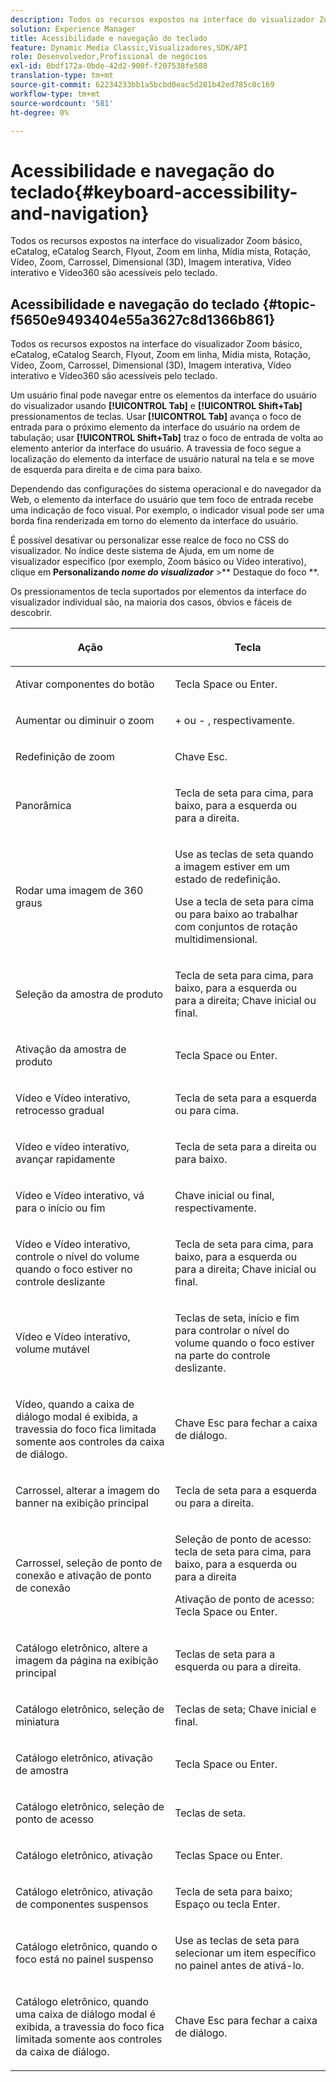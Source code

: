 ```yaml
---
description: Todos os recursos expostos na interface do visualizador Zoom básico, eCatalog, eCatalog Search, Flyout, Zoom em linha, Mídia mista, Rotação, Vídeo, Zoom, Dimensional (3D), Carrossel, Imagem interativa, Vídeo interativo e Vídeo360 são acessíveis pelo teclado.
solution: Experience Manager
title: Acessibilidade e navegação do teclado
feature: Dynamic Media Classic,Visualizadores,SDK/API
role: Desenvolvedor,Profissional de negócios
exl-id: 0bdf172a-0bde-42d2-900f-f207538fe588
translation-type: tm+mt
source-git-commit: 62234233bb1a5bcbd0eac5d281b42ed785c0c169
workflow-type: tm+mt
source-wordcount: '581'
ht-degree: 0%

---
```


# Acessibilidade e navegação do teclado{#keyboard-accessibility-and-navigation}

Todos os recursos expostos na interface do visualizador Zoom básico, eCatalog, eCatalog Search, Flyout, Zoom em linha, Mídia mista, Rotação, Vídeo, Zoom, Carrossel, Dimensional (3D), Imagem interativa, Vídeo interativo e Vídeo360 são acessíveis pelo teclado.

<!-- Updated June 1, 2020 from https://wiki.corp.adobe.com/pages/viewpage.action?spaceKey=scene7qa&title=s7Viewers%2C+S7SDK%2C+S7OnDemand+Release+Notes - Contact is Sasha -->

## Acessibilidade e navegação do teclado {#topic-f5650e9493404e55a3627c8d1366b861}

Todos os recursos expostos na interface do visualizador Zoom básico, eCatalog, eCatalog Search, Flyout, Zoom em linha, Mídia mista, Rotação, Vídeo, Zoom, Carrossel, Dimensional (3D), Imagem interativa, Vídeo interativo e Vídeo360 são acessíveis pelo teclado.

Um usuário final pode navegar entre os elementos da interface do usuário do visualizador usando **[!UICONTROL Tab]** e **[!UICONTROL Shift+Tab]** pressionamentos de teclas. Usar **[!UICONTROL Tab]** avança o foco de entrada para o próximo elemento da interface do usuário na ordem de tabulação; usar **[!UICONTROL Shift+Tab]** traz o foco de entrada de volta ao elemento anterior da interface do usuário. A travessia de foco segue a localização do elemento da interface de usuário natural na tela e se move de esquerda para direita e de cima para baixo.

Dependendo das configurações do sistema operacional e do navegador da Web, o elemento da interface do usuário que tem foco de entrada recebe uma indicação de foco visual. Por exemplo, o indicador visual pode ser uma borda fina renderizada em torno do elemento da interface do usuário.

É possível desativar ou personalizar esse realce de foco no CSS do visualizador. No índice deste sistema de Ajuda, em um nome de visualizador específico (por exemplo, Zoom básico ou Vídeo interativo), clique em **Personalizando *nome do visualizador*** >** Destaque do foco **.

Os pressionamentos de tecla suportados por elementos da interface do visualizador individual são, na maioria dos casos, óbvios e fáceis de descobrir.

<table id="table_8C49100412224324BF1DBF7FDFDCCBF8"> 
 <thead> 
  <tr> 
   <th colname="col1" class="entry"> <p>Ação </p> </th> 
   <th colname="col2" class="entry"> <p>Tecla </p> </th> 
  </tr> 
 </thead>
 <tbody> 
  <tr> 
   <td colname="col1"> <p>Ativar componentes do botão </p> </td> 
   <td colname="col2"> <p>Tecla Space ou Enter. </p> </td> 
  </tr> 
  <tr> 
   <td colname="col1"> <p>Aumentar ou diminuir o zoom </p> </td> 
   <td colname="col2"> <p> <span class="uicontrol"> +  </span> ou  <span class="uicontrol"> -  </span>, respectivamente. </p> </td> 
  </tr> 
  <tr> 
   <td colname="col1"> <p>Redefinição de zoom </p> </td> 
   <td colname="col2"> <p>Chave Esc. </p> </td> 
  </tr> 
  <tr> 
   <td colname="col1"> <p>Panorâmica </p> </td> 
   <td colname="col2"> <p>Tecla de seta para cima, para baixo, para a esquerda ou para a direita. </p> </td> 
  </tr> 
  <tr> 
   <td colname="col1"> <p>Rodar uma imagem de 360 graus </p> </td> 
   <td colname="col2"> <p>Use as teclas de seta quando a imagem estiver em um estado de redefinição. </p> <p>Use a tecla de seta para cima ou para baixo ao trabalhar com conjuntos de rotação multidimensional. </p> </td> 
  </tr> 
  <tr> 
   <td colname="col1"> <p>Seleção da amostra de produto </p> </td> 
   <td colname="col2"> <p>Tecla de seta para cima, para baixo, para a esquerda ou para a direita; Chave inicial ou final. </p> </td> 
  </tr> 
  <tr> 
   <td colname="col1"> <p>Ativação da amostra de produto </p> </td> 
   <td colname="col2"> <p>Tecla Space ou Enter. </p> </td> 
  </tr> 
  <tr> 
   <td colname="col1"> <p>Vídeo e Vídeo interativo, retrocesso gradual </p> </td> 
   <td colname="col2"> <p>Tecla de seta para a esquerda ou para cima. </p> </td> 
  </tr> 
  <tr> 
   <td colname="col1"> <p>Vídeo e vídeo interativo, avançar rapidamente </p> </td> 
   <td colname="col2"> <p>Tecla de seta para a direita ou para baixo. </p> </td> 
  </tr> 
  <tr> 
   <td colname="col1"> <p>Vídeo e Vídeo interativo, vá para o início ou fim </p> </td> 
   <td colname="col2"> <p>Chave inicial ou final, respectivamente. </p> </td> 
  </tr> 
  <tr> 
   <td colname="col1"> <p>Vídeo e Vídeo interativo, controle o nível do volume quando o foco estiver no controle deslizante </p> </td> 
   <td colname="col2"> <p>Tecla de seta para cima, para baixo, para a esquerda ou para a direita; Chave inicial ou final. </p> </td> 
  </tr> 
  <tr> 
   <td colname="col1"> <p>Vídeo e Vídeo interativo, volume mutável </p> </td> 
   <td colname="col2"> <p>Teclas de seta, início e fim para controlar o nível do volume quando o foco estiver na parte do controle deslizante. </p> </td> 
  </tr> 
  <tr> 
   <td colname="col1"> <p>Vídeo, quando a caixa de diálogo modal é exibida, a travessia do foco fica limitada somente aos controles da caixa de diálogo. </p> </td> 
   <td colname="col2"> <p>Chave Esc para fechar a caixa de diálogo. </p> </td> 
  </tr> 
  <tr> 
   <td colname="col1"> <p>Carrossel, alterar a imagem do banner na exibição principal </p> </td> 
   <td colname="col2"> <p>Tecla de seta para a esquerda ou para a direita. </p> </td> 
  </tr> 
  <tr> 
   <td colname="col1"> <p>Carrossel, seleção de ponto de conexão e ativação de ponto de conexão </p> </td> 
   <td colname="col2"> <p>Seleção de ponto de acesso: tecla de seta para cima, para baixo, para a esquerda ou para a direita </p> <p>Ativação de ponto de acesso: Tecla Space ou Enter. </p> </td> 
  </tr> 
  <tr> 
   <td colname="col1"> <p>Catálogo eletrônico, altere a imagem da página na exibição principal </p> </td> 
   <td colname="col2"> <p> Teclas de seta para a esquerda ou para a direita. </p> </td> 
  </tr> 
  <tr> 
   <td colname="col1"> <p>Catálogo eletrônico, seleção de miniatura </p> </td> 
   <td colname="col2"> <p>Teclas de seta; Chave inicial e final. </p> </td> 
  </tr> 
  <tr> 
   <td colname="col1"> <p>Catálogo eletrônico, ativação de amostra </p> </td> 
   <td colname="col2"> <p>Tecla Space ou Enter. </p> </td> 
  </tr> 
  <tr> 
   <td colname="col1"> <p>Catálogo eletrônico, seleção de ponto de acesso </p> </td> 
   <td colname="col2"> <p>Teclas de seta. </p> </td> 
  </tr> 
  <tr> 
   <td colname="col1"> <p>Catálogo eletrônico, ativação </p> </td> 
   <td colname="col2"> <p>Teclas Space ou Enter. </p> </td> 
  </tr> 
  <tr> 
   <td colname="col1"> <p>Catálogo eletrônico, ativação de componentes suspensos </p> </td> 
   <td colname="col2"> <p> Tecla de seta para baixo; Espaço ou tecla Enter. </p> </td> 
  </tr> 
  <tr> 
   <td colname="col1"> <p>Catálogo eletrônico, quando o foco está no painel suspenso </p> </td> 
   <td colname="col2"> <p>Use as teclas de seta para selecionar um item específico no painel antes de ativá-lo. </p> </td> 
  </tr> 
  <tr> 
   <td colname="col1"> <p>Catálogo eletrônico, quando uma caixa de diálogo modal é exibida, a travessia do foco fica limitada somente aos controles da caixa de diálogo. </p> </td> 
   <td colname="col2"> <p>Chave Esc para fechar a caixa de diálogo. </p> </td> 
  </tr> 
 </tbody> 
</table>
